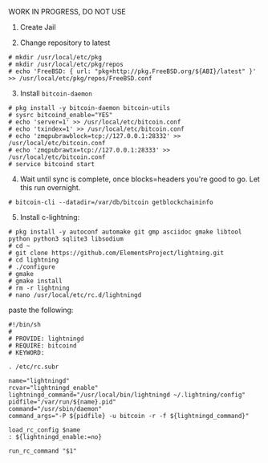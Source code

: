 WORK IN PROGRESS, DO NOT USE

1. Create Jail

2. Change repository to latest
```
# mkdir /usr/local/etc/pkg
# mkdir /usr/local/etc/pkg/repos
# echo 'FreeBSD: { url: "pkg+http://pkg.FreeBSD.org/${ABI}/latest" }' >> /usr/local/etc/pkg/repos/FreeBSD.conf
```

3. Install `bitcoin-daemon`
```
# pkg install -y bitcoin-daemon bitcoin-utils
# sysrc bitcoind_enable="YES"
# echo 'server=1' >> /usr/local/etc/bitcoin.conf
# echo 'txindex=1' >> /usr/local/etc/bitcoin.conf
# echo 'zmqpubrawblock=tcp://127.0.0.1:28332' >> /usr/local/etc/bitcoin.conf
# echo 'zmqpubrawtx=tcp://127.0.0.1:28333' >> /usr/local/etc/bitcoin.conf
# service bitcoind start
```

4. Wait until sync is complete, once blocks=headers you're good to go. Let this run overnight.
```
# bitcoin-cli --datadir=/var/db/bitcoin getblockchaininfo
```

5. Install c-lightning:
```
# pkg install -y autoconf automake git gmp asciidoc gmake libtool python python3 sqlite3 libsodium
# cd ~
# git clone https://github.com/ElementsProject/lightning.git
# cd lightning
# ./configure
# gmake
# gmake install
# rm -r lightning
# nano /usr/local/etc/rc.d/lightningd
```
paste the following:
```
#!/bin/sh
#
# PROVIDE: lightningd
# REQUIRE: bitcoind
# KEYWORD:

. /etc/rc.subr

name="lightningd"
rcvar="lightningd_enable"
lightningd_command="/usr/local/bin/lightningd ~/.lightning/config"
pidfile="/var/run/${name}.pid"
command="/usr/sbin/daemon"
command_args="-P ${pidfile} -u bitcoin -r -f ${lightningd_command}"

load_rc_config $name
: ${lightningd_enable:=no}

run_rc_command "$1"
```
